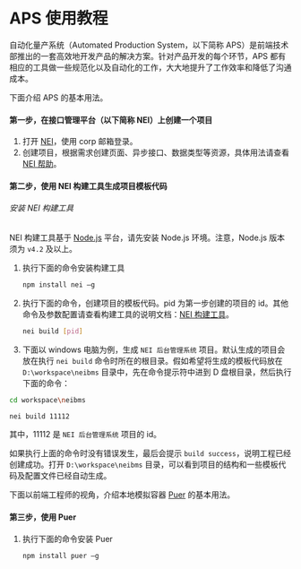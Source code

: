 # APS 使用教程

自动化量产系统（Automated Production System，以下简称 APS）是前端技术部推出的一套高效地开发产品的解决方案。针对产品开发的每个环节，APS 都有相应的工具做一些规范化以及自动化的工作，大大地提升了工作效率和降低了沟通成本。

下面介绍 APS 的基本用法。


#### 第一步，在接口管理平台（以下简称 NEI）上创建一个项目

1. 打开 [NEI](http://nei.hz.netease.com/)，使用 corp 邮箱登录。
2. 创建项目，根据需求创建页面、异步接口、数据类型等资源，具体用法请查看 [NEI 帮助](http://nei.hz.netease.com/manual/)。


#### 第二步，使用 NEI 构建工具生成项目模板代码

###### 安装 NEI 构建工具

NEI 构建工具基于 [Node.js](http://nodejs.org/) 平台，请先安装 Node.js 环境。注意，Node.js 版本须为 `v4.2` 及以上。

1. 执行下面的命令安装构建工具

    ```bash
    npm install nei –g
    ```

2. 执行下面的命令，创建项目的模板代码。pid 为第一步创建的项目的 id。其他命令及参数配置请查看构建工具的说明文档：[NEI 构建工具](https://github.com/genify/nei)。

	```bash
	nei build [pid]
	```    

3. 下面以 windows 电脑为例，生成 `NEI 后台管理系统` 项目。默认生成的项目会放在执行 `nei build` 命令时所在的根目录。假如希望将生成的模板代码放在 `D:\workspace\neibms` 目录中，先在命令提示符中进到 D 盘根目录，然后执行下面的命令：

```bash
cd workspace\neibms
```

```bash
nei build 11112
```

其中，11112 是 `NEI 后台管理系统` 项目的 id。

如果执行上面的命令时没有错误发生，最后会提示 `build success`，说明工程已经创建成功。打开 `D:\workspace\neibms`  目录，可以看到项目的结构和一些模板代码及配置文件已经自动生成。

下面以前端工程师的视角，介绍本地模拟容器 [Puer](https://github.com/leeluolee/puer) 的基本用法。

#### 第三步，使用 Puer

1. 执行下面的命令安装 Puer

    ```bash
    npm install puer –g
    ```
